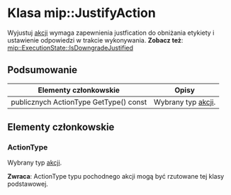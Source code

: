 # <a name="class-mipjustifyaction"></a>Klasa mip::JustifyAction 
Wyjustuj [akcji](class_mip_action.md) wymaga zapewnienia justfication do obniżania etykiety i ustawienie odpowiedzi w trakcie wykonywania.
**Zobacz też**: [mip::ExecutionState::IsDowngradeJustified](class_mip_executionstate.md#isdowngradejustified)
  
## <a name="summary"></a>Podsumowanie
 Elementy członkowskie                        | Opisy                                
--------------------------------|---------------------------------------------
 publicznych ActionType GetType() const  |  Wybrany typ [akcji](class_mip_action.md).
  
## <a name="members"></a>Elementy członkowskie
  
### <a name="actiontype"></a>ActionType
Wybrany typ [akcji](class_mip_action.md).

  
**Zwraca**: ActionType typu pochodnego akcji mogą być rzutowane tej klasy podstawowej.